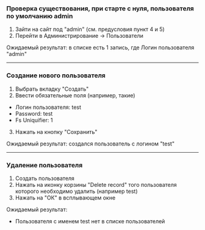 ### Проверка существования, при старте с нуля, пользователя по умолчанию admin
1. Зайти на сайт под "admin" (см. предусловия пункт 4 и 5)
2. Перейти в Администрирование -> Пользователи

Ожидаемый результат: в списке есть 1 запись, где
Логин пользователя "admin"

***

### Создание нового пользователя
1. Выбрать вкладку "Создать"
2. Ввести обязательные поля (например, такие)
- Логин пользователя: test
- Password: test
- Fs Uniquifier: 1
3. Нажать на кнопку "Сохранить"

Ожидаемый результат: создался пользователь с логином "test"

***

### Удаление пользователя

1. Создать пользователя
2. Нажать на иконку корзины "Delete record" того пользователя которого необходимо удалить (например test)
3. Нажать на "ОК" в всплывающем окне

Ожидаемый результат:  
- Пользователя с именем test нет в списке пользователей

